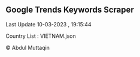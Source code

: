 

## Google Trends Keywords Scraper 
 
Last Update 10-03-2023 , 19:15:44

Country List :
VIETNAM.json



© Abdul Muttaqin 
